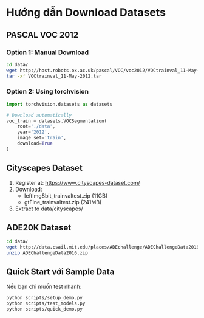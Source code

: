 # Hướng dẫn Download Datasets

## PASCAL VOC 2012

### Option 1: Manual Download
```bash
cd data/
wget http://host.robots.ox.ac.uk/pascal/VOC/voc2012/VOCtrainval_11-May-2012.tar
tar -xf VOCtrainval_11-May-2012.tar
```

### Option 2: Using torchvision
```python
import torchvision.datasets as datasets

# Download automatically
voc_train = datasets.VOCSegmentation(
    root='./data', 
    year='2012', 
    image_set='train', 
    download=True
)
```

## Cityscapes Dataset

1. Register at: https://www.cityscapes-dataset.com/
2. Download:
   - leftImg8bit_trainvaltest.zip (11GB)
   - gtFine_trainvaltest.zip (241MB)
3. Extract to data/cityscapes/

## ADE20K Dataset

```bash
cd data/
wget http://data.csail.mit.edu/places/ADEchallenge/ADEChallengeData2016.zip
unzip ADEChallengeData2016.zip
```

## Quick Start với Sample Data

Nếu bạn chỉ muốn test nhanh:
```bash
python scripts/setup_demo.py
python scripts/test_models.py
python scripts/quick_demo.py
```
